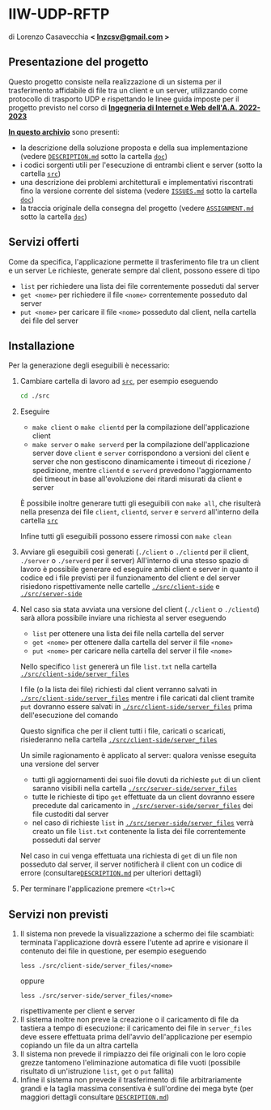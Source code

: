 # IIW-UDP-RFTP
di Lorenzo Casavecchia **< <lnzcsv@gmail.com> >**

## Presentazione del progetto
Questo progetto consiste nella realizzazione di un sistema per il trasferimento affidabile di file tra un client e un server, utilizzando come protocollo di trasporto UDP e rispettando le linee guida imposte per il progetto previsto nel corso di **[Ingegneria di Internet e Web dell'A.A. 2022-2023](https://didatticaweb.uniroma2.it/informazioni/index/insegnamento/204002-Ingegneria-Di-Internet-E-Web/0)**

**[In questo archivio](https://github.com/kujiroCTRL/IIW-UDP-RFTP)** sono presenti:
- la descrizione della soluzione proposta e della sua implementazione (vedere [`DESCRIPTION.md`](https://github.com/kujiroCTRL/IIW-UDP-RFTP/tree/main/doc/DESCRIPTION.md) sotto la cartella [`doc`](https://github.com/kujiroCTRL/IIW-UDP-RFTP/tree/main/doc))
- i codici sorgenti utili per l'esecuzione di entrambi client e server (sotto la cartella [`src`](https://github.com/kujiroCTRL/IIW-UDP-RFTP/tree/main/src))
- una descrizione dei problemi architetturali e implementativi riscontrati fino la versione corrente del sistema (vedere [`ISSUES.md`](https://github.com/kujiroCTRL/IIW-UDP-RFTP/tree/main/doc/ISSUES.md) sotto la cartella [`doc`](https://github.com/kujiroCTRL/IIW-UDP-RFTP/tree/main/doc))
- la traccia originale della consegna del progetto (vedere [`ASSIGNMENT.md`](https://github.com/kujiroCTRL/IIW-UDP-RFTP/tree/main/doc/ASSIGNMENT.md) sotto la cartella [`doc`](https://github.com/kujiroCTRL/IIW-UDP-RFTP/tree/main/doc))
## Servizi offerti
Come da specifica, l'applicazione permette il trasferimento file tra un client e un server
Le richieste, generate sempre dal client, possono essere di tipo
- `list` per richiedere una lista dei file correntemente posseduti dal server
- `get <nome>` per richiedere il file `<nome>` correntemente posseduto dal server
- `put <nome>` per caricare il file `<nome>` posseduto dal client, nella cartella dei file del server
## Installazione
Per la generazione degli eseguibili è necessario:
1. Cambiare cartella di lavoro ad [`src`](https://github.com/kujiroCTRL/IIW-UDP-RFTP/tree/main/src), per esempio eseguendo
	```bash
	cd ./src
	```
2. Eseguire
	- `make client` o `make clientd` per la compilazione dell'applicazione client
	- `make server` o `make serverd` per la compilazione dell'applicazione server
	dove `client` e `server` corrispondono a versioni del client e server che non gestiscono dinamicamente i timeout di ricezione / spedizione, mentre `clientd` e `serverd` prevedono l'aggiornamento dei timeout in base all'evoluzione dei ritardi misurati da client e server
	
	È possibile inoltre generare tutti gli eseguibili con `make all`, che risulterà nella presenza dei file `client`, `clientd`, `server` e `serverd` all'interno della cartella [`src`](https://github.com/kujiroCTRL/IIW-UDP-RFTP/tree/main/src)
	
	Infine tutti gli eseguibili possono essere rimossi con `make clean`
3. Avviare gli eseguibili così generati (`./client` o `./clientd` per il client, `./server` o `./serverd` per il server)
	All'interno di una stesso spazio di lavoro è possibile generare ed eseguire ambi client e server in quanto il codice ed i file previsti per il funzionamento del client e del server risiedono rispettivamente nelle cartelle [`./src/client-side`](https://github.com/kujiroCTRL/IIW-UDP-RFTP/tree/main/src/client-side) e [`./src/server-side`](https://github.com/kujiroCTRL/IIW-UDP-RFTP/tree/main/src/server-side)
4. Nel caso sia stata avviata una versione del client (`./client` o `./clientd`) sarà allora possibile inviare una richiesta al server eseguendo
	- `list` per ottenere una lista dei file nella cartella del server
	- `get <nome>` per ottenere dalla cartella del server il file `<nome>`
	- `put <nome>` per caricare nella cartella del server il file `<nome>`
	
	Nello specifico `list` genererà un file `list.txt` nella cartella [`./src/client-side/server_files`](https://github.com/kujiroCTRL/IIW-UDP-RFTP/tree/main/src/client-side/server_files)
	
	I file (o la lista dei file) richiesti dal client verranno salvati in [`./src/client-side/server_files`](https://github.com/kujiroCTRL/IIW-UDP-RFTP/tree/main/src/client-side/server_files) mentre i file caricati dal client tramite `put` dovranno essere salvati in [`./src/client-side/server_files`](https://github.com/kujiroCTRL/IIW-UDP-RFTP/tree/main/src/client-side/server_files)  prima dell'esecuzione del comando
	
	Questo significa che per il client tutti i file, caricati o scaricati, risiederanno nella cartella [`./src/client-side/server_files`](https://github.com/kujiroCTRL/IIW-UDP-RFTP/tree/main/src/client-side/server_files)
	
	Un simile ragionamento è applicato al server: qualora venisse eseguita una versione del server
	- tutti gli aggiornamenti dei suoi file dovuti da richieste `put` di un client saranno visibili nella cartella [`./src/server-side/server_files`](https://github.com/kujiroCTRL/IIW-UDP-RFTP/tree/main/src/server-side/server_files)
	- tutte le richieste di tipo `get` effettuate da un client dovranno essere precedute dal caricamento in [`./src/server-side/server_files`](https://github.com/kujiroCTRL/IIW-UDP-RFTP/tree/main/src/server-side/server_files) dei file custoditi dal server
	- nel caso di richieste `list` in [`./src/server-side/server_files`](https://github.com/kujiroCTRL/IIW-UDP-RFTP/tree/main/src/server-side/server_files) verrà creato un file `list.txt` contenente la lista dei file correntemente posseduti dal server
	
	Nel caso in cui venga effettuata una richiesta di `get` di un file non posseduto dal server, il server notificherà il client con un codice di errore (consultare[`DESCRIPTION.md`](https://github.com/kujiroCTRL/IIW-UDP-RFTP/tree/main/doc/DESCRIPTION.md) per ulteriori dettagli)
5. Per terminare l'applicazione premere `<Ctrl>+C`
## Servizi non previsti
1. Il sistema non prevede la visualizzazione a schermo dei file scambiati: terminata l'applicazione dovrà essere l'utente ad aprire e visionare il contenuto dei file in questione, per esempio eseguendo
	```shell
	less ./src/client-side/server_files/<nome>
	```
	oppure
	```shell
	less ./src/server-side/server_files/<nome>
	```
	rispettivamente per client e server
2. Il sistema inoltre non preve la creazione o il caricamento di file da tastiera a tempo di esecuzione: il caricamento dei file in `server_files` deve essere effettuata prima dell'avvio dell'applicazione per esempio copiando un file da un altra cartella
3. Il sistema non prevede il rimpiazzo dei file originali con le loro copie grezze tantomeno l'eliminazione automatica di file vuoti (possibile risultato di un'istruzione `list`, `get` o `put` fallita)
4. Infine il sistema non prevede il trasferimento di file arbitrariamente grandi e la taglia massima consentiva è sull'ordine dei mega byte (per maggiori dettagli consultare [`DESCRIPTION.md`](https://github.com/kujiroCTRL/doc/DESCRIPTION.md))
